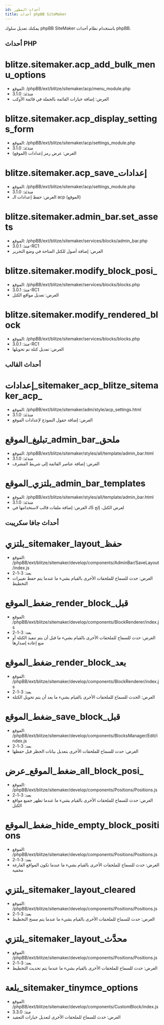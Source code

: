 ```yaml
---
id: أحداث المطور
title: أحداث phpBB SiteMaker
---
```


يمكنك تعديل سلوك phpBB SiteMaker باستخدام نظام أحداث phpBB.

## أحداث PHP

# blitze.sitemaker.acp_add_bulk_menu_options

- الموقع: /phpBB/ext/blitze/sitemaker/acp/menu_module.php
- منذئذ: 3.1.0
- الغرض: إضافة خيارات القائمة بالجملة في قائمة الأوكب

# blitze.sitemaker.acp_display_settings_form

- الموقع: /phpBB/ext/blitze/sitemaker/acp/settings_module.php
- منذئذ: 3.1.0
- الغرض: عرض رمز إعدادات (الموقع)

# blitze.sitemaker.acp_save_إعدادات

- الموقع: /phpBB/ext/blitze/sitemaker/acp/settings_module.php
- منذئذ: 3.1.0
- الغرض: حفظ إعدادات الـ acp (الموقع)

# blitze.sitemaker.admin_bar.set_assets

- الموقع: /phpBB/ext/blitze/sitemaker/services/blocks/admin_bar.php
- منذ: 3.0.1-RC1
- الغرض: إضافة أصول للكتل المتاحة في وضع التحرير

# blitze.sitemaker.modify_block_posi_

- الموقع: /phpBB/ext/blitze/sitemaker/services/blocks/blocks.php
- منذ: 3.0.1-RC1
- الغرض: تعديل مواقع الكتل

# blitze.sitemaker.modify_rendered_block

- الموقع: /phpBB/ext/blitze/sitemaker/services/blocks/blocks.php
- منذ: 3.0.1-RC1
- الغرض: تعديل كتلة تم تحويلها

## أحداث القالب

# إعدادات_sitemaker_acp_blitze_sitemaker_acp_

- الموقع: /phpBB/ext/blitze/sitemaker/adm/style/acp_settings.html
- منذئذ: 3.1.0
- الغرض: إضافة حقول النموذج لإعدادات الموقع

# تبليغ_الموقع_admin_bar_ملحق

- الموقع: /phpBB/ext/blitze/sitemaker/styles/all/template/admin_bar.html
- منذئذ: 3.1.0
- الغرض: إضافة عناصر القائمة إلى شريط المشرف

# بلتزي_الموقع_admin_bar_templates

- الموقع: /phpBB/ext/blitze/sitemaker/styles/all/template/admin_bar.html
- منذئذ: 3.1.0
- الغرض: إضافة ملفات قالب لاستخدامها في JS لعرض الكتل، إلخ

## أحداث جافا سكريبت

# بلتزي_sitemaker_layout_حفظ

- الموقع: /phpBB/ext/blitze/sitemaker/develop/components/AdminBar/SaveLayout/index.js
- بعد: 3-1-2
- الغرض: حدث للسماح للملحقات الأخرى بالقيام بشيء ما عندما يتم حفظ تغييرات التخطيط

# ضغط_الموقع_render_block_قبل

- الموقع: /phpBB/ext/blitze/sitemaker/develop/components/BlockRenderer/index.js
- بعد: 3-1-2
- الغرض: حدث للسماح للملحقات الأخرى بالقيام بشيء ما قبل أن يتم تنفيذ الكتلة أو منع إعادة إصدارها

# ضغط_الموقع_render_block_بعد

- الموقع: /phpBB/ext/blitze/sitemaker/develop/components/BlockRenderer/index.js
- بعد: 3-1-2
- الغرض: الحدث للسماح للملحقات الأخرى بالقيام بشيء ما بعد أن يتم تحويل الكتلة

# ضغط_الموقع_save_block_قبل

- الموقع: /phpBB/ext/blitze/sitemaker/develop/components/BlocksManager/Edit/index.js
- بعد: 3-1-2
- الغرض: حدث للسماح للملحقات الأخرى بتعديل بيانات الحظر قبل حفظها

# ضغط_الموقع_عرض_all_block_posi_

- الموقع: /phpBB/ext/blitze/sitemaker/develop/components/Positions/Positions.js
- بعد: 3-1-2
- الغرض: حدث للسماح للملحقات الأخرى بالقيام بشيء ما عندما تظهر جميع مواقع الكتل

# ضغط_الموقع_hide_empty_block_positions

- الموقع: /phpBB/ext/blitze/sitemaker/develop/components/Positions/Positions.js
- بعد: 3-1-2
- الغرض: حدث للسماح للملحقات الأخرى بالقيام بشيء ما عندما تكون المواقع الفارغة مخفية

# بلتزي_sitemaker_layout_cleared

- الموقع: /phpBB/ext/blitze/sitemaker/develop/components/Positions/Positions.js
- بعد: 3-1-2
- الغرض: حدث للسماح للملحقات الأخرى بالقيام بشيء ما عندما يتم مسح التخطيط

# بلتزي_sitemaker_layout_محدَّث

- الموقع: /phpBB/ext/blitze/sitemaker/develop/components/Positions/Positions.js
- بعد: 3-1-2
- الغرض: حدث للسماح للملحقات الأخرى بالقيام بشيء ما عندما يتم تحديث التخطيط

# بلعة_sitemaker_tinymce_options

- الموقع: /phpBB/ext/blitze/sitemaker/develop/components/CustomBlock/index.js
- منذ: 3.3.0
- الغرض: حدث للسماح للملحقات الأخرى لتعديل خيارات التعقيد